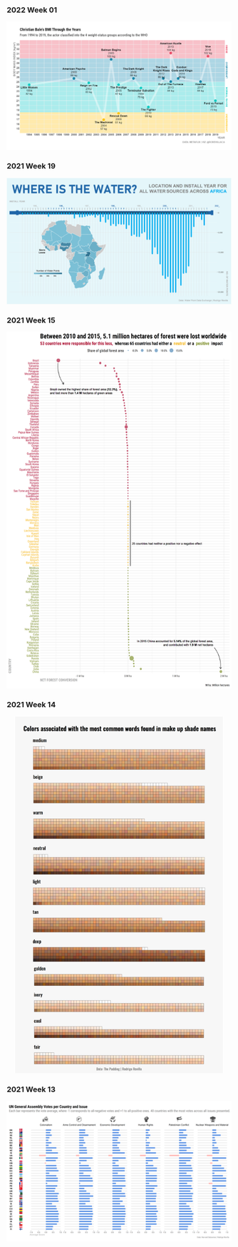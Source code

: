 
### 2022 Week 01 ###
![](2022-01/christian_bale.png)

### 2021 Week 19 ###
![](2021-19/africa_water.png)

### 2021 Week 15 ###
<p align="center"><img src="2021-15/deforestation.png" height="800"></p>

### 2021 Week 14 ###
<p align="center"><img src="2021-14/makeup.png" height="800"></p>

### 2021 Week 13 ###
![](2021-13/un_votes.png)


